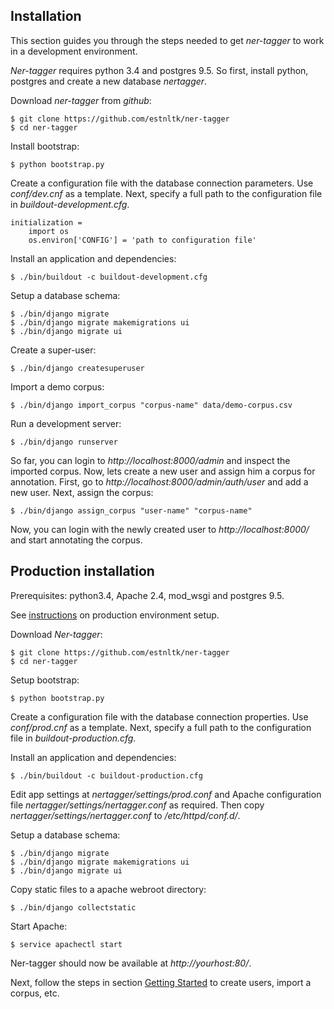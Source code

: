 ## Installation
This section guides you through the steps needed to get *ner-tagger* to work in a development environment.

*Ner-tagger* requires python 3.4 and postgres 9.5.
So first, install python, postgres and create a new database *nertagger*.

Download *ner-tagger* from *github*:

    $ git clone https://github.com/estnltk/ner-tagger
    $ cd ner-tagger

Install bootstrap:

    $ python bootstrap.py

Create a configuration file with the database connection parameters.
Use *conf/dev.cnf* as a template.
Next, specify a full path to the configuration file in *buildout-development.cfg*.

    initialization =
        import os
        os.environ['CONFIG'] = 'path to configuration file'

Install an application and dependencies:

    $ ./bin/buildout -c buildout-development.cfg

Setup a database schema:

    $ ./bin/django migrate
    $ ./bin/django migrate makemigrations ui
    $ ./bin/django migrate ui

Create a super-user:

    $ ./bin/django createsuperuser

Import a demo corpus:

    $ ./bin/django import_corpus "corpus-name" data/demo-corpus.csv

Run a development server:

    $ ./bin/django runserver

So far, you can login to *http://localhost:8000/admin* and inspect the imported corpus.
Now, lets create a new user and assign him a corpus for annotation.
First, go to *http://localhost:8000/admin/auth/user* and add a new user.
Next, assign the corpus:

    $ ./bin/django assign_corpus "user-name" "corpus-name"

Now, you can login with the newly created user to *http://localhost:8000/* and start annotating the corpus.

## Production installation

Prerequisites: python3.4, Apache 2.4, mod_wsgi and postgres 9.5.

See [instructions](production.md) on production environment setup.

Download *Ner-tagger*:

    $ git clone https://github.com/estnltk/ner-tagger
    $ cd ner-tagger

Setup bootstrap:

    $ python bootstrap.py

Create a configuration file with the database connection properties.
Use *conf/prod.cnf* as a template.
Next, specify a full path to the configuration file in *buildout-production.cfg*.

Install an application and dependencies:

    $ ./bin/buildout -c buildout-production.cfg

Edit app settings at *nertagger/settings/prod.conf* and Apache configuration file *nertagger/settings/nertagger.conf* as required.
Then copy *nertagger/settings/nertagger.conf* to */etc/httpd/conf.d/*.

Setup a database schema:

    $ ./bin/django migrate
    $ ./bin/django migrate makemigrations ui
    $ ./bin/django migrate ui

Copy static files to a apache webroot directory:

    $ ./bin/django collectstatic

Start Apache:

    $ service apachectl start

Ner-tagger should now be available at *http://yourhost:80/*.

Next, follow the steps in section [Getting Started](#getting-started) to create users, import a corpus, etc.
